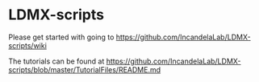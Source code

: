 # LDMX-scripts

Please get started with going to https://github.com/IncandelaLab/LDMX-scripts/wiki

The tutorials can be found at https://github.com/IncandelaLab/LDMX-scripts/blob/master/TutorialFiles/README.md
